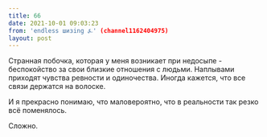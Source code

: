 ```yaml
---
title: 66
date: 2021-10-01 09:03:23
from: 'endless шизing ⍼' (channel1162404975)
layout: post
---
```


Странная побочка, которая у меня возникает при недосыпе - беспокойство за свои близкие отношения с людьми. Наплывами приходят чувства ревности и одиночества. Иногда кажется, что все связи держатся на волоске.

И я прекрасно понимаю, что маловероятно, что в реальности так резко всё поменялось. 

Сложно.
